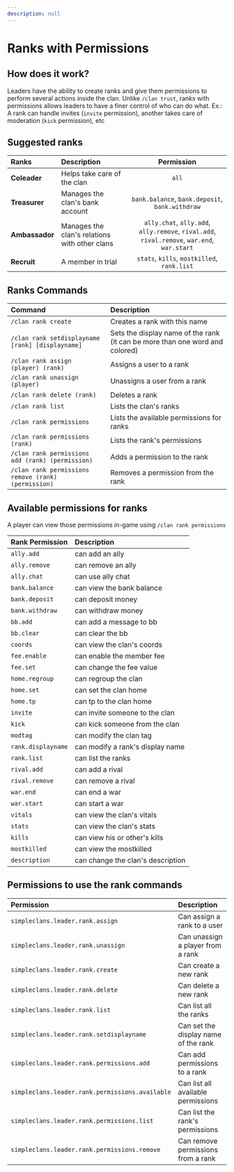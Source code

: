 ```yaml
---
description: null
---
```


# Ranks with Permissions

## How does it work?

Leaders have the ability to create ranks and give them permissions to perform several actions inside the clan. Unlike `/clan trust`, ranks with permissions allows leaders to have a finer control of who can do what. Ex.: A rank can handle invites \(`invite` permission\), another takes care of moderation \(`kick` permission\), etc

## Suggested ranks

| Ranks | Description | Permission |
| :--- | :--- | :---: |
| **Coleader** | Helps take care of the clan | `all` |
| **Treasurer** | Manages the clan's bank account | `bank.balance`, `bank.deposit`, `bank.withdraw` |
| **Ambassador** | Manages the clan's relations with other clans | `ally.chat`, `ally.add`, `ally.remove`, `rival.add`, `rival.remove`, `war.end`, `war.start` |
| **Recruit** | A member in trial | `stats`, `kills`, `mostkilled`, `rank.list` |

## Ranks Commands

| Command | Description |
| :--- | :--- |
| `/clan rank create` | Creates a rank with this name |
| `/clan rank setdisplayname [rank] [displayname]` | Sets the display name of the rank \(it can be more than one word and colored\) |
| `/clan rank assign (player) (rank)` | Assigns a user to a rank |
| `/clan rank unassign (player)` | Unassigns a user from a rank |
| `/clan rank delete (rank)` | Deletes a rank |
| `/clan rank list` | Lists the clan's ranks |
| `/clan rank permissions` | Lists the available permissions for ranks |
| `/clan rank permissions (rank)` | Lists the rank's permissions |
| `/clan rank permissions add (rank) (permission)` | Adds a permission to the rank |
| `/clan rank permissions remove (rank) (permission)` | Removes a permission from the rank |

## Available permissions for ranks

A player can view those permissions in-game using `/clan rank permissions`

| Rank Permission | Description |
| :--- | :--- |
| `ally.add` | can add an ally |
| `ally.remove` | can remove an ally |
| `ally.chat` | can use ally chat |
| `bank.balance` | can view the bank balance |
| `bank.deposit` | can deposit money |
| `bank.withdraw` | can withdraw money |
| `bb.add` | can add a message to bb |
| `bb.clear` | can clear the bb |
| `coords` | can view the clan's coords |
| `fee.enable` | can enable the member fee |
| `fee.set` | can change the fee value |
| `home.regroup` | can regroup the clan |
| `home.set` | can set the clan home |
| `home.tp` | can tp to the clan home |
| `invite` | can invite someone to the clan |
| `kick` | can kick someone from the clan |
| `modtag` | can modify the clan tag |
| `rank.displayname` | can modify a rank's display name |
| `rank.list` | can list the ranks |
| `rival.add` | can add a rival |
| `rival.remove` | can remove a rival |
| `war.end` | can end a war |
| `war.start` | can start a war |
| `vitals` | can view the clan's vitals |
| `stats` | can view the clan's stats |
| `kills` | can view his or other's kills |
| `mostkilled` | can view the mostkilled |
| `description` | can change the clan's description |

## Permissions to use the rank commands

| Permission | Description |
| :--- | :--- |
| `simpleclans.leader.rank.assign` | Can assign a rank to a user |
| `simpleclans.leader.rank.unassign` | Can unassign a player from a rank |
| `simpleclans.leader.rank.create` | Can create a new rank |
| `simpleclans.leader.rank.delete` | Can delete a new rank |
| `simpleclans.leader.rank.list` | Can list all the ranks |
| `simpleclans.leader.rank.setdisplayname` | Can set the display name of the rank |
| `simpleclans.leader.rank.permissions.add` | Can add permissions to a rank |
| `simpleclans.leader.rank.permissions.available` | Can list all available permissions |
| `simpleclans.leader.rank.permissions.list` | Can list the rank's permissions |
| `simpleclans.leader.rank.permissions.remove` | Can remove permissions from a rank |

